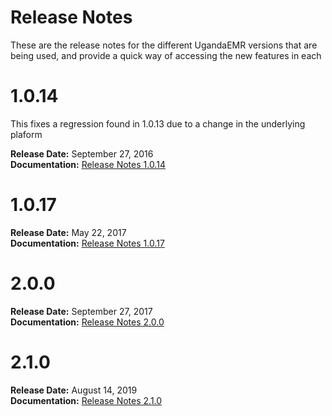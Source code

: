 # Release Notes

These are the release notes for the different UgandaEMR versions that are being used, and provide a quick way of accessing the new features in each

# 1.0.14

This fixes a regression found in 1.0.13 due to a change in the underlying plaform

**Release Date:** September 27, 2016  
**Documentation:** [Release Notes 1.0.14](ugandaemr-1017.md)

# 1.0.17

**Release Date:** May 22, 2017  
**Documentation:** [Release Notes 1.0.17](ugandaemr-1017.md)

# 2.0.0

**Release Date:** September 27, 2017  
**Documentation:** [Release Notes 2.0.0](ugandaemr-2.0.0.md)

# 2.1.0

**Release Date:** August 14, 2019  
**Documentation:** [Release Notes 2.1.0](/ugandaemr-210.md)

